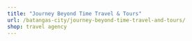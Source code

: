 ```yaml
---
title: "Journey Beyond Time Travel & Tours"
url: /batangas-city/journey-beyond-time-travel-and-tours/
shop: travel agency
---
```

